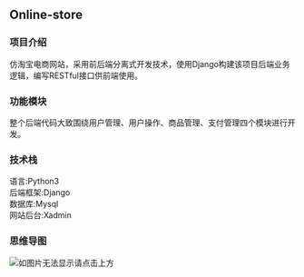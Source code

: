 ## Online-store
### 项目介绍  
仿淘宝电商网站，采用前后端分离式开发技术，使用Django构建该项目后端业务逻辑，编写RESTful接口供前端使用。 
### 功能模块
整个后端代码大致围绕用户管理、用户操作、商品管理、支付管理四个模块进行开发。   
### 技术栈
语言:Python3  
后端框架:Django  
数据库:Mysql  
网站后台:Xadmin  
### 思维导图
![如图片无法显示请点击上方](https://github.com/wang-junlin/Online-store/blob/master/Mind%20mapping.png)
